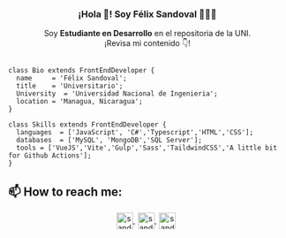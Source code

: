 <p align="center" width="300">
   <h3 align="center">¡Hola 👋! Soy Félix Sandoval 👨🏻‍💻</h3>
</p>

<p align="center">Soy <strong>Estudiante en Desarrollo</strong> en el repositoria de la UNI.<br />¡Revisa mi contenido 👇!</p>

``` import SoftwareDeveloper from 'thompsonemerson';

class Bio extends FrontEndDeveloper {
  name     = 'Félix Sandoval';
  title    = 'Universitario';
  University  = 'Universidad Nacional de Ingenieria';
  location = 'Managua, Nicaragua';
}

class Skills extends FrontEndDeveloper {
  languages  = ['JavaScript', 'C#','Typescript','HTML','CSS'];
  databases  = ['MySQL', 'MongoDB','SQL Server'];
  tools = ['VueJS','Vite','Gulp','Sass','TaildwindCSS','A little bit for Github Actions'];
} 
```
## 📫 How to reach me: 

<p align="center">
   <a href="https://www.facebook.com/socorro.c.valerio/" target="blank" style='margin-right:5px'>
    <img align="center" src="https://cdn.jsdelivr.net/npm/simple-icons@3.0.1/icons/facebook.svg" alt="sandoval" height="30px" width="30px" />
  </a>
  <a href="https://www.instagram.com/fenrisskt/" target="blank" style='margin-right:5px'>
    <img align="center" src="https://cdn.jsdelivr.net/npm/simple-icons@3.0.1/icons/instagram.svg" alt="sandoval" height="30px" width="30px" />
  </a>
  <a href="https://twitter.com/midudev" target="blank" style='margin-right:5px'>
    <img align="center" src="https://cdn.jsdelivr.net/npm/simple-icons@3.0.1/icons/twitter.svg" alt="sandoval" height="30px" width="30px" />
  </a>
</p>
